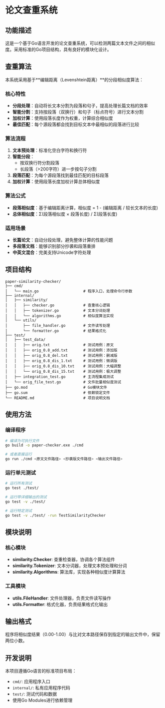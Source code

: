 # 论文查重系统

## 功能描述

这是一个基于Go语言开发的论文查重系统，可以检测两篇文本文件之间的相似度。采用标准的Go项目结构，具有良好的模块化设计。

## 查重算法

本系统采用基于**编辑距离（Levenshtein距离）**的分段相似度算法：

### 核心特性
- **分段处理**：自动将长文本分割为段落和句子，提高处理长篇文档的效率
- **智能分割**：支持按段落（双换行）和句子（标点符号）进行文本分割
- **加权计算**：使用段落长度作为权重，计算综合相似度
- **最佳匹配**：每个源段落都会找到目标文本中最相似的段落进行比较

### 算法流程
1. **文本预处理**：标准化空白字符和换行符
2. **智能分段**：
   - 按双换行符分割段落
   - 长段落（>200字符）进一步按句子分割
3. **段落匹配**：为每个源段落找到最佳匹配的目标段落
4. **加权计算**：使用段落长度加权计算总体相似度

### 算法公式
- **段落相似度**：基于编辑距离计算，相似度 = 1 - (编辑距离 / 较长文本的长度)
- **总体相似度**：Σ(段落相似度 × 段落长度) / Σ(段落长度)

### 适用场景
- **长篇论文**：自动分段处理，避免整体计算的性能问题
- **多段落文档**：能够识别部分抄袭和段落重排
- **中英文混合**：完美支持Unicode字符处理

## 项目结构

```
paper-similarity-checker/
├── cmd/
│   └── main.go                    # 程序入口，处理命令行参数
├── internal/
│   ├── similarity/
│   │   ├── checker.go             # 查重核心逻辑
│   │   ├── tokenizer.go           # 文本分词处理
│   │   └── algorithms.go          # 相似度算法实现
│   └── utils/
│       ├── file_handler.go        # 文件读写处理
│       └── formatter.go           # 结果格式化
├── test/
│   ├── test_data/
│   │   ├── orig.txt               # 测试用例：原文
│   │   ├── orig_0.8_add.txt       # 测试用例：添加版
│   │   ├── orig_0.8_del.txt       # 测试用例：删减版
│   │   ├── orig_0.8_dis_1.txt     # 测试用例：微调版
│   │   ├── orig_0.8_dis_10.txt    # 测试用例：大幅调整
│   │   └── orig_0.8_dis_15.txt    # 测试用例：极大调整
│   ├── integration_test.go        # 主流程集成测试
│   └── orig_file_test.go          # 文件批量相似度测试
├── go.mod                         # Go模块文件
├── go.sum                         # 依赖锁定文件
└── README.md                      # 项目说明文档
```

## 使用方法

### 编译程序

```bash
# 编译为可执行文件
go build -o paper-checker.exe ./cmd

# 或者直接运行
go run ./cmd <原文文件路径> <抄袭版文件路径> <输出文件路径>
```

### 运行单元测试

```bash
# 运行所有测试
go test ./test/

# 运行带详细输出的测试
go test -v ./test/

# 运行特定测试
go test -v ./test/ -run TestSimilarityChecker
```

## 模块说明

### 核心模块

- **similarity.Checker**: 查重检查器，协调各个算法组件
- **similarity.Tokenizer**: 文本分词器，处理文本预处理和分词
- **similarity.Algorithms**: 算法库，实现各种相似度计算算法

### 工具模块

- **utils.FileHandler**: 文件处理器，负责文件读写操作
- **utils.Formatter**: 格式化器，负责结果格式化输出

## 输出格式

程序将相似度结果（0.00-1.00）与比对文本路径保存到指定的输出文件中，保留两位小数。

## 开发说明

本项目遵循Go语言的标准项目布局：

- `cmd/`: 应用程序入口
- `internal/`: 私有应用程序代码
- `test/`: 测试代码和数据
- 使用Go Modules进行依赖管理